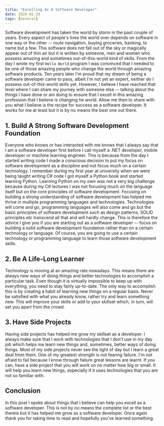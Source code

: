 ```yaml
---
title: "Excelling As A Software Developer"
date: 2020-02-29
tags: [General]
---
```


Software development has taken the world by storm in the past couple of years. Every aspect of people's lives the world over depends on software in one way or the other -- route navigation, buying groceries, banking, to name but a few. This software does not fall out of the sky or magically appear out of thin air but it is written by someone, men and women who possess amazing and sometimes out-of-this-world kind of skills. From the day I wrote my first `Hello World` program I was convinced that I needed to be one of those amazing people who change the world through amazing software products. Ten years later I'm proud that my dream of being a software developer came to pass, albeit I'm not yet an expert, neither do I possess out-of-this-world skills yet. However, I believe I have reached that level where I can share my journey with someone else -- talking about the things I have done or am doing to ensure that I excell in this amazing profession that I believe is changing he world. Allow me then to share with you what I believe is the recipe for success as a software developer. It works for me at least but it is by no means the best one out there.

## 1. Build A Strong Software Development Foundation

Everyone who knows or has interacted with me knows that I always say that I am a software developer first before I call myself a .NET developer, mobile developer or machine learning engineer. This is because from the day I started writing code I made a conscious decision to put my focus on software development as a discipline and not focus much on a certain technology. I remember during my first year at university when we were being taught writing C# code I got myself a Python book and started learning Python. Learning Python on my own was not a very big challenge because during my C# lectures I was not focusing much on the language itself but on the core principles of software development. Focusing on building a strong understanding of software development has helped me thrive in multiple programming languages and technologies. Technologies will come and go, programming languages will also come and go but the basic principles of software development such as design patterns, SOLID principles etc transcend all that and will hardly change. This is therefore the advice I give you if you are starting out as a software developer -- focus on building a solid software development foundation rather than on a certain technology or language. Of course, you are going to use a certain technology or programming language to learn those software development skills.

## 2. Be A Life-Long Learner

Technology is moving at an amazing rate nowadays. This means there are always new ways of doing things and better technologies to accomplish a particular task. Even though it is virtually impossible to keep up with everything, you need to stay fairly up-to-date. The only way to accomplish this is by creating a habit of learning new things on a regular basis. Never be satisfied with what you already know, rather try and learn something new. This will improve your skills or add to your skillset which, in turn, will set you apart from the crowd.

## 3. Have Side Projects

Having side projects has helped me grow my skillset as a developer. I always make sure that I work with technologies that I don't use in my day job which helps me learn new things and, sometimes, better ways of doing things. Most of my side projects never see the light of day but I learn a great deal from them. One of my greatest strength is not fearing failure. I'm not afraid to fail because I know through failure great lessons are learnt. If you can, have a side project that you will work on no matter how big or small. It will help you learn new things, especially if it uses technologies that you are not so familiar with.

## Conclusion

In this post I spoke about things that I believe can help you excell as a software developer. This is not by no means the complete list or the best thereis but it has helped me grow as a software developer. Once again thank you for taking time to read and hopefully you've learned something.
